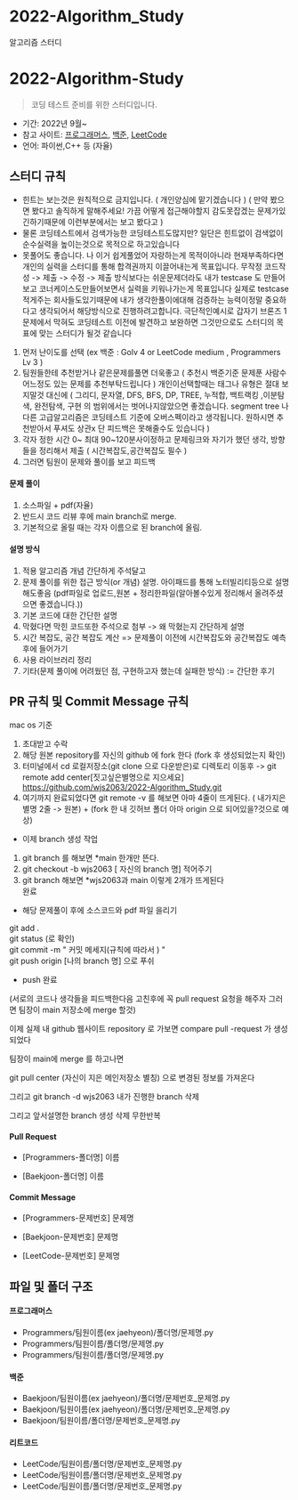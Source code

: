 # 2022-Algorithm_Study
알고리즘 스터디


# 2022-Algorithm-Study

> 코딩 테스트 준비를 위한 스터디입니다. 

- 기간: 2022년 9월~
- 참고 사이트: [프로그래머스](https://school.programmers.co.kr/learn/challenges), [백준]( https://solved.ac/ ), [LeetCode]( https://leetcode.com/ )
- 언어: 파이썬,C++ 등 (자율)

## 스터디 규칙 
- 힌트는 보는것은 원칙적으로 금지입니다. ( 개인양심에 맡기겠습니다 ) ( 만약 봤으면 봤다고 솔직하게 말해주세요! 가끔 어떻게 접근해야할지 감도못잡겠는 문제가있긴하기때문에 이런부분에서는 보고 봤다고  )
- 물론 코딩테스트에서 검색가능한 코딩테스트도많지만? 일단은 힌트없이 검색없이 순수실력을 높이는것으로 목적으로 하고있습니다
- 못풀어도 좋습니다. 나 이거 쉽게풀었어 자랑하는게 목적이아니라 현재부족하다면 개인의 실력을 스터디를 통해 합격권까지 이끌어내는게 목표입니다.
무작정 코드작성 -> 제출 -> 수정 -> 제출 방식보다는 쉬운문제더라도 내가 testcase 도 만들어보고 코너케이스도만들어보면서 실력을 키워나가는게 목표입니다
실제로 testcase 적게주는 회사들도있기때문에 
내가 생각한풀이에대해 검증하는 능력이정말 중요하다고 생각되어서 해당방식으로 진행하려고합니다.
극단적인예시로 갑자기 브론즈 1문제에서 막혀도 코딩테스트 이전에 발견하고 보완하면 그것만으로도 스터디의 목표에 맞는 스터디가 될것 같습니다

1. 먼저 난이도를 선택 (ex 백준 : Golv 4 or LeetCode medium , Programmers Lv 3 ) 
2. 팀원들한테 추천받거나 같은문제를풀면 더욱좋고 ( 추천시 백준기준 문제푼 사람수어느정도 있는 문제를 추천부탁드립니다 )  개인이선택할때는  태그나 유형은 절대 보지말것  대신에 ( 그리디, 문자열, DFS, BFS, DP, TREE, 누적합, 백트랙킹 ,이분탐색, 완전탐색, 구현 의 범위에서는 벗어나지않았으면 좋겠습니다. segment tree 나 다른 고급알고리즘은 코딩테스트 기준에 오버스펙이라고 생각됩니다. 원하시면 추천받아서 푸셔도 상관x 단 피드백은 못해줄수도 있습니다 )
3. 각자 정한 시간 0~ 최대 90~120분사이정하고 문제링크와 자기가 했던 생각, 방향들을 정리해서 제출 ( 시간복잡도,공간복잡도 필수 )
4. 그러면 팀원이 문제와 풀이를 보고 피드백 




#### 문제 풀이

1. 소스파일 + pdf(자율)
2. 반드시 코드 리뷰 후에 main branch로 merge.
3. 기본적으로 올릴 때는 각자 이름으로 된 branch에 올림.


#### 설명 방식

1. 적용 알고리즘 개념 간단하게 주석달고 
2. 문제 풀이를 위한 접근 방식(or 개념) 설명. 아이패드를 통해 노터빌리티등으로 설명해도좋음 (pdf파일로 업로드,원본 + 정리한파일(알아볼수있게 정리해서 올려주셨으면 좋겠습니다.)) 
3. 기본 코드에 대한 간단한 설명
4. 막혔다면 막힌 코드또한 주석으로 첨부 -> 왜 막혔는지 간단하게 설명
5. 시간 복잡도, 공간 복잡도 계산 => 문제풀이 이전에 시간복잡도와 공간복잡도 예측후에 들어가기
6. 사용 라이브러리 정리
7. 기타(문제 풀이에 어려웠던 점, 구현하고자 했는데 실패한 방식) := 간단한 후기



## PR 규칙 및 Commit Message 규칙
mac os 기준

1. 초대받고 수락
2. 해당 원본 repository를 자신의 github 에 fork 한다 (fork 후 생성되었는지 확인)
3. 터미널에서 cd 로컬저장소(git clone 으로 다운받은)로 디렉토리 이동후 -> git remote add center[짓고싶은별명으로 지으세요] https://github.com/wjs2063/2022-Algorithm_Study.git
4. 여기까지 완료되었다면 git remote -v 를 해보면 아마 4줄이 뜨게된다. ( 내가지은 별명 2줄 -> 원본) + (fork 한 내 깃허브 폴더 아마 origin 으로 되어있을?것으로 예상)

- 이제 branch 생성 작업

1. git branch 를 해보면 *main 한개만 뜬다. 
2. git checkout -b wjs2063 [ 자신의 branch 명] 적어주기  
3. git branch 해보면 *wjs2063과 main 이렇게 2개가 뜨게된다  
완료 

- 해당 문제풀이 후에 소스코드와 pdf 파일 을리기 

git add .    
git status (로 확인)   
git commit -m " 커밋 메세지(규칙에 따라서 ) "   
git push origin [나의 branch 명] 으로 푸쉬  

- push 완료  


(서로의 코드나 생각들을 피드백한다음 고친후에 꼭 pull request 요청을 해주자 그러면 팀장이 main 저장소에 merge 할것) 

이제 실제 내 github 웹사이트 repository 로 가보면 compare pull -request 가 생성되었다  

팀장이 main에 merge 를 하고나면 

git pull center (자신이 지은 메인저장소 별칭) 으로 변경된 정보를 가져온다 

그리고 git branch -d wjs2063 내가 진행한 branch 삭제  

그리고 앞서설명한 branch 생성 삭제 무한반복  


#### Pull Request

- [Programmers-폴더명] 이름

- [Baekjoon-폴더명] 이름

#### Commit Message

- [Programmers-문제번호] 문제명

- [Baekjoon-문제번호] 문제명

- [LeetCode-문제번호] 문제명

## 파일 및 폴더 구조

#### 프로그래머스

- Programmers/팀원이름(ex jaehyeon)/폴더명/문제명.py
- Programmers/팀원이름/폴더명/문제명.py
- Programmers/팀원이름/폴더명/문제명.py

#### 백준

- Baekjoon/팀원이름(ex jaehyeon)/폴더명/문제번호_문제명.py
- Baekjoon/팀원이름(ex jaehyeon)/폴더명/문제번호_문제명.py
- Baekjoon/팀원이름/폴더명/문제번호_문제명.py

#### 리트코드 
- LeetCode/팀원이름/폴더명/문제번호_문제명.py
- LeetCode/팀원이름/폴더명/문제번호_문제명.py
- LeetCode/팀원이름/폴더명/문제번호_문제명.py
